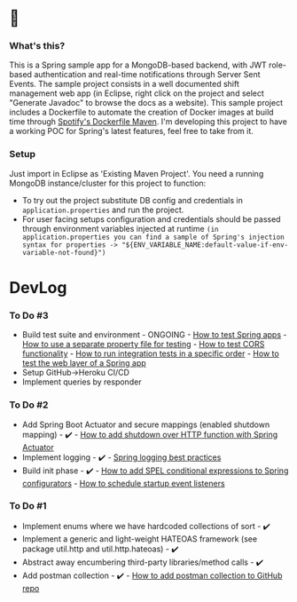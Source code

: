 # 👋

### What's this?
This is a Spring sample app for a MongoDB-based backend, with JWT role-based authentication and real-time notifications through Server Sent Events. The sample project consists in a well documented shift management web app (in Eclipse, right click on the project and select "Generate Javadoc" to browse the docs as a website).
This sample project includes a Dockerfile to automate the creation of Docker images at build time through [Spotify's Dockerfile Maven](https://github.com/spotify/dockerfile-maven).
I'm developing this project to have a working POC for Spring's latest features, feel free to take from it.

### Setup
Just import in Eclipse as 'Existing Maven Project'. You need a running MongoDB instance/cluster for this project to function: 
* To try out the project substitute DB config and credentials in `application.properties` and run the project. 
* For user facing setups configuration and credentials should be passed through environment variables injected at runtime `(in application.properties you can find a sample of Spring's injection syntax for properties -> "${ENV_VARIABLE_NAME:default-value-if-env-variable-not-found}")`

# DevLog
### To Do #3
- Build test suite and environment - ONGOING - [How to test Spring apps](https://stackabuse.com/how-to-test-a-spring-boot-application/) - [How to use a separate property file for testing](https://www.baeldung.com/spring-tests-override-properties) - [How to test CORS functionality](https://stackoverflow.com/questions/42588692/testing-cors-in-springboottest) - [How to run integration tests in a specific order](https://stackoverflow.com/questions/3693626/how-to-run-test-methods-in-specific-order-in-junit4) - [How to test the web layer of a Spring app](https://spring.io/guides/gs/testing-web/)
- Setup GitHub->Heroku CI/CD
- Implement queries by responder

### To Do #2
- Add Spring Boot Actuator and secure mappings (enabled shutdown mapping) - ✔️ - [How to add shutdown over HTTP function with Spring Actuator](https://www.baeldung.com/spring-boot-shutdown)
- Implement logging - ✔️ - [Spring logging best practices](https://coralogix.com/blog/spring-boot-logging-best-practices-guide/)
- Build init phase - ✔️ - [How to add SPEL conditional expressions to Spring configurators](https://docs.spring.io/spring-security/site/docs/5.0.7.RELEASE/reference/html/el-access.html) - [How to schedule startup event listeners](https://stackoverflow.com/questions/27405713/running-code-after-spring-boot-starts)

### To Do #1
- Implement enums where we have hardcoded collections of sort - ✔️
- Implement a generic and light-weight HATEOAS framework (see package util.http and util.http.hateoas) - ✔️
- Abstract away encumbering third-party libraries/method calls - ✔️
- Add postman collection - ✔️ - [How to add postman collection to GitHub repo](https://apitransform.com/how-to-add-postman-collection-to-github/)